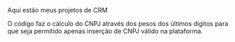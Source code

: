 Aqui estão meus projetos de CRM

O código faz o cálculo do CNPJ através dos pesos dos últimos dígitos para que seja permitido apenas inserção de CNPJ válido na plataforma.



